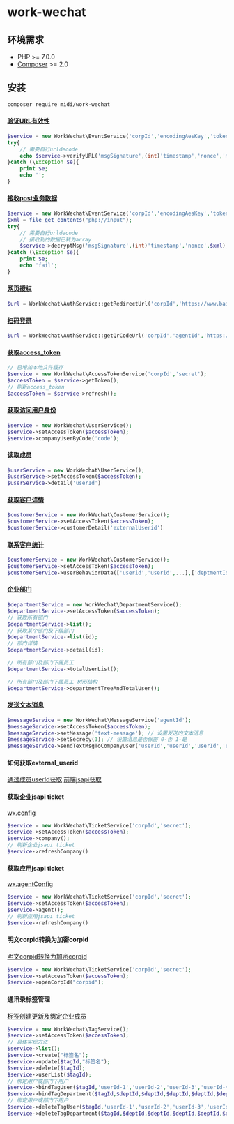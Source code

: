 # work-wechat
## 环境需求

- PHP >= 7.0.0
- [Composer](https://getcomposer.org/) >= 2.0

## 安装

```bash
composer require midi/work-wechat
```
#### [验证URL有效性](https://developer.work.weixin.qq.com/document/path/90238#%E9%AA%8C%E8%AF%81url%E6%9C%89%E6%95%88%E6%80%A7)
```php
$service = new WorkWechat\EventService('corpId','encodingAesKey','token');
try{
    // 需要自行urldecode
    echo $service->verifyURL('msgSignature',(int)'timestamp','nonce','msgEncrypt');
}catch (\Exception $e){
    print $e;
    echo '';
}
```

#### [接收post业务数据](https://developer.work.weixin.qq.com/document/path/91116#32-%E6%94%AF%E6%8C%81http-post%E8%AF%B7%E6%B1%82%E6%8E%A5%E6%94%B6%E4%B8%9A%E5%8A%A1%E6%95%B0%E6%8D%AE)
```php
$service = new WorkWechat\EventService('corpId','encodingAesKey','token');
$xml = file_get_contents("php://input");
try{
    // 需要自行urldecode
    // 接收到的数据已转为array
    $service->decryptMsg('msgSignature',(int)'timestamp','nonce',$xml);
}catch (\Exception $e){
    print $e;
    echo 'fail';
}
```

#### [网页授权](https://developer.work.weixin.qq.com/document/path/91022)
```php
$url = WorkWechat\AuthService::getRedirectUrl('corpId','https://www.baidu.com')
```

#### [扫码登录](https://developer.work.weixin.qq.com/document/path/91019)
```php
$url = WorkWechat\AuthService::getQrCodeUrl('corpId','agentId','https://www.baidu.com','')
```

#### [获取access_token](https://developer.work.weixin.qq.com/document/path/91039)
```php
// 已增加本地文件缓存
$service = new WorkWechat\AccessTokenService('corpId','secret');
$accessToken = $service->getToken();
// 刷新access_token
$accessToken = $service->refresh();

```

#### [获取访问用户身份](https://developer.work.weixin.qq.com/document/path/91023)
```php
$service = new WorkWechat\UserService();
$service->setAccessToken($accessToken);
$service->companyUserByCode('code');
```
#### [读取成员](https://developer.work.weixin.qq.com/document/path/90196)
```php
$userService = new WorkWechat\UserService();
$userService->setAccessToken($accessToken);
$userService->detail('userId')
```

#### [获取客户详情](https://developer.work.weixin.qq.com/document/path/92114)
```php
$customerService = new WorkWechat\CustomerService();
$customerService->setAccessToken($accessToken);
$customerService->customerDetail('externalUserid')
```

#### [联系客户统计](https://developer.work.weixin.qq.com/document/path/92132)
```php
$customerService = new WorkWechat\CustomerService();
$customerService->setAccessToken($accessToken);
$customerService->userBehaviorData(['userid','userid',...],['deptmentId',...],1618780712,1649903913)
```

#### [企业部门]()
```php
$departmentService = new WorkWechat\DepartmentService();
$departmentService->setAccessToken($accessToken);
// 获取所有部门
$departmentService->list();
// 获取某个部门及下级部门
$departmentService->list(id);
// 部门详情
$departmentService->detail(id);

// 所有部门及部门下属员工
$departmentService->totalUserList();

// 所有部门及部门下属员工 树形结构
$departmentService->departmentTreeAndTotalUser();
```

#### [发送文本消息](https://developer.work.weixin.qq.com/document/path/90236#%E6%96%87%E6%9C%AC%E6%B6%88%E6%81%AF)
```php
$messageService = new WorkWechat\MessageService('agentId');
$messageService->setAccessToken($accessToken);
$messageService->setMessage('text-message'); // 设置发送的文本消息
$messageService->setSecrecy(1); // 设置消息是否保密 0-否 1-是
$messageService->sendTextMsgToCompanyUser('userId','userId','userId','userId','userId','userId','userId'); // 向多个/一个userId发送此消息
```

#### 如何获取external_userid
[通过成员userId获取](https://developer.work.weixin.qq.com/document/path/92113)
[前端jsapi获取](https://developer.work.weixin.qq.com/document/path/91799)

#### 获取企业jsapi ticket
[wx.config](https://developer.work.weixin.qq.com/document/path/94313)
```php
$service = new WorkWechat\TicketService('corpId','secret');
$service->setAccessToken($accessToken);
$service->company();
// 刷新企业jsapi ticket
$service->refreshCompany()
```

#### 获取应用jsapi ticket
[wx.agentConfig](https://developer.work.weixin.qq.com/document/path/94313)
```php
$service = new WorkWechat\TicketService('corpId','secret');
$service->setAccessToken($accessToken);
$service->agent();
// 刷新应用jsapi ticket
$service->refreshCompany()
```

#### 明文corpid转换为加密corpid
[明文corpid转换为加密corpid](https://developer.work.weixin.qq.com/document/path/95604)
```php
$service = new WorkWechat\TicketService('corpId','secret');
$service->setAccessToken($accessToken);
$service->openCorpId("corpid");
```

#### 通讯录标签管理
[标签创建更新及绑定企业成员](https://developer.work.weixin.qq.com/document/path/90210)
```php
$service = new WorkWechat\TagService();
$service->setAccessToken($accessToken);
// 具体实现方法
$service->list();
$service->create("标签名");
$service->update($tagId,"标签名");
$service->delete($tagId);
$service->userList($tagId);
// 绑定用户或部门下用户
$service->bindTagUser($tagId,'userId-1','userId-2','userId-3','userId-4',...); // 可绑定1个或多个，100条上限
$service->bindTagDepartment($tagId,$deptId,$deptId,$deptId,$deptId,$deptId,...); // 可绑定1个或多个，100条上限
// 绑定用户或部门下用户
$service->deleteTagUser($tagId,'userId-1','userId-2','userId-3','userId-4',...); // 删除1个或多个，100条上限
$service->deleteTagDepartment($tagId,$deptId,$deptId,$deptId,$deptId,$deptId,...); // 删除1个或多个，100条上限
```
